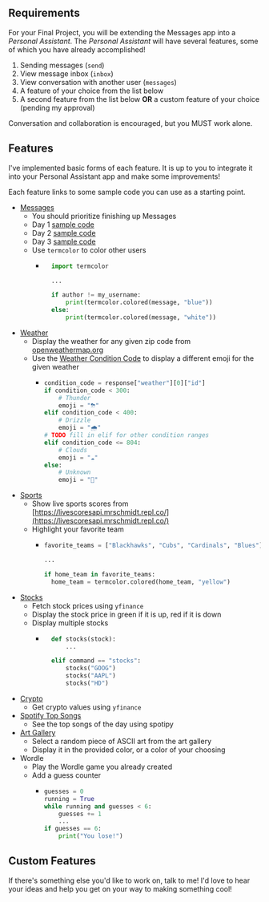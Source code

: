 ## Requirements

For your Final Project, you will be extending the Messages app into a *Personal Assistant*. The *Personal Assistant* will have several features, some of which you have already accomplished!

1. Sending messages (`send`)
2. View message inbox (`inbox`)
3. View conversation with another user (`messages`)
4. A feature of your choice from the list below
5. A second feature from the list below **OR** a custom feature of your choice (pending my approval)

Conversation and collaboration is encouraged, but you MUST work alone. 

## Features

I've implemented basic forms of each feature. It is up to you to integrate it into your Personal Assistant app and make some improvements!

Each feature links to some sample code you can use as a starting point. 
- [Messages](../assets/messages-day11.png)
    - You should prioritize finishing up Messages
    - Day 1 [sample code](../assets/messages-day9.png)
    - Day 2 [sample code](../assets/messages-day10.png)
    - Day 3 [sample code](../assets/messages-day11.png)
    - Use `termcolor` to color other users
        - ```python
            import termcolor 

            ...

            if author != my_username:
                print(termcolor.colored(message, "blue"))
            else:
                print(termcolor.colored(message, "white"))
          ```
- [Weather](../assets/final_project/weather.png)
    - Display the weather for any given zip code from [openweathermap.org](https://openweathermap.org)
    - Use the [Weather Condition Code](https://openweathermap.org/weather-conditions#Weather-Condition-Codes-2) to display a different emoji for the given weather
        - ```python
          condition_code = response["weather"][0]["id"]
          if condition_code < 300:
              # Thunder
              emoji = "⛈"
          elif condition_code < 400:
              # Drizzle
              emoji = "🌧"
          # TODO fill in elif for other condition ranges
          elif condition_code <= 804:
              # Clouds
              emoji = "☁️"
          else:
              # Unknown
              emoji = "🤷‍"

          ```
- [Sports](../assets/final_project/sports.png)
    - Show live sports scores from [https://livescoresapi.mrschmidt.repl.co/](https://livescoresapi.mrschmidt.repl.co/)
    - Highlight your favorite team
        - ```python
          favorite_teams = ["Blackhawks", "Cubs", "Cardinals", "Blues"]

          ...

          if home_team in favorite_teams:
            home_team = termcolor.colored(home_team, "yellow")
          ``` 
- [Stocks](../assets/final_project/stocks.png)
    - Fetch stock prices using `yfinance`
    - Display the stock price in green if it is up, red if it is down
    - Display multiple stocks
        - ```python
            def stocks(stock):
                ...

            elif command == "stocks":
                stocks("GOOG")
                stocks("AAPL")
                stocks("HD")
          ```
- [Crypto](../assets/final_project/crypto.png)
    - Get crypto values using `yfinance` 
- [Spotify Top Songs](../assets/final_project/spotify.png)
    - See the top songs of the day using spotipy
- [Art Gallery](../assets/final_project/art-gallery.png)
    - Select a random piece of ASCII art from the art gallery
    - Display it in the provided color, or a color of your choosing
- Wordle 
    - Play the Wordle game you already created
    - Add a guess counter
        - ```python
          guesses = 0
          running = True
          while running and guesses < 6:
              guesses += 1
              ...
          if guesses == 6:
              print("You lose!")
          ```

## Custom Features

If there's something else you'd like to work on, talk to me! I'd love to hear your ideas and help you get on your way to making something cool!


